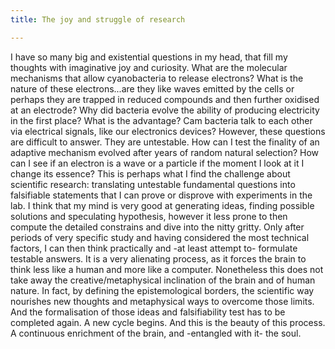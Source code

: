 ```yaml
---
title: The joy and struggle of research

---
```


I have so many big and existential questions in my head, that fill my thoughts with imaginative joy and curiosity. What are the molecular mechanisms that allow cyanobacteria to release electrons? What is the nature of these electrons...are they like waves emitted by the cells or perhaps they are trapped in reduced compounds and then further oxidised at an electrode?
Why did bacteria evolve the ability of producing electricity in the first place? What is the advantage? Cam bacteria talk to each other via electrical signals, like our electronics devices?
However, these questions are difficult to answer. They are untestable. How can I test the finality of an adaptive mechanism evolved after years of random natural selection? How can I see if an electron is a wave or a particle if the moment I look at it I change its essence?
This is perhaps what I find the challenge about scientific research: translating untestable fundamental questions into falsifiable statements that I can prove or disprove with experiments in the lab. I think that my mind is very good at generating ideas, finding possible solutions and speculating hypothesis, however it less prone to then compute the detailed constrains and dive into the nitty gritty. Only after periods of very specific study and having considered the most technical factors, I can then think practically and -at least attempt to- formulate testable answers. It is a very alienating process, as it forces the brain to think less like a human and more like a computer. Nonetheless this does not take away the creative/metaphysical inclination of the brain and of human nature. In fact, by defining the epistemological borders, the scientific way nourishes new thoughts and metaphysical ways to overcome those limits. And the formalisation of those ideas and falsifiability test  has to be completed again. A new cycle begins. And this is the beauty of this process. A continuous enrichment of the brain, and -entangled with it- the soul.  

